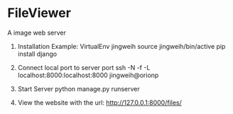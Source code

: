 # FileViewer
A image web server

1. Installation Example:
VirtualEnv jingweih
source jingweih/bin/active
pip install django

2. Connect local port to server port
ssh -N -f -L localhost:8000:localhost:8000 jingweih@orionp

3. Start Server
python manage.py runserver

4. View the website with the url:
http://127.0.0.1:8000/files/
